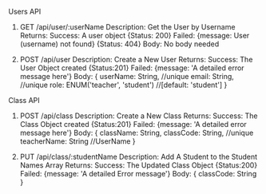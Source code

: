 Users API

1. GET /api/user/:userName
   Description: Get the User by Username
   Returns:
   Success: A user object {Status: 200}
   Failed: {message: User (username) not found} {Status: 404}
   Body: No body needed

2. POST /api/user
   Description: Create a New User
   Returns:
   Success: The User Object created {Status:201}
   Failed: {message: 'A detailed error message here'}
   Body:
   {
   userName: String, //unique
   email: String, //unique
   role: ENUM('teacher', 'student') //[default: 'student']
   }

Class API

1. POST /api/class
   Description: Create a New Class
   Returns:
   Success: The Class Object created {Status:201}
   Failed: {message: 'A detailed error message here'}
   Body:
   {
   className: String,
   classCode: String, //unique
   teacherName: String //UserName
   }

2. PUT /api/class/:studentName
   Description: Add A Student to the Student Names Array
   Returns:
   Success: The Updated Class Object {Status:200}
   Failed: {message: 'A detailed Error message'}
   Body:
   {
   classCode: String
   }
